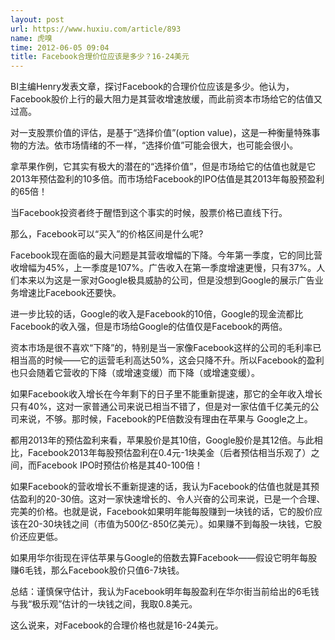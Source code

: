 ```yaml
---
layout: post
url: https://www.huxiu.com/article/893
name: 虎嗅
time: 2012-06-05 09:04
title: Facebook合理价位应该是多少？16-24美元
---
```

BI主编Henry发表文章，探讨Facebook的合理价位应该是多少。他认为，Facebook股价上行的最大阻力是其营收增速放缓，而此前资本市场给它的估值又过高。

对一支股票价值的评估，是基于“选择价值”(option value)，这是一种衡量特殊事物的方法。依市场情绪的不一样，“选择价值”可能会很大，也可能会很小。

拿苹果作例，它其实有极大的潜在的“选择价值”，但是市场给它的估值也就是它2013年预估盈利的10多倍。而市场给Facebook的IPO估值是其2013年每股预盈利的65倍！

当Facebook投资者终于醒悟到这个事实的时候，股票价格已直线下行。

那么，Facebook可以“买入”的价格区间是什么呢?

Facebook现在面临的最大问题是其营收增幅的下降。今年第一季度，它的同比营收增幅为45%，上一季度是107%。广告收入在第一季度增速更慢，只有37%。人们本来以为这是一家对Google极具威胁的公司，但是没想到Google的展示广告业务增速比Facebook还要快。

进一步比较的话，Google的收入是Facebook的10倍，Google的现金流都比Facebook的收入强，但是市场给Google的估值仅是Facebook的两倍。

资本市场是很不喜欢“下降”的，特别是当一家像Facebook这样的公司的毛利率已相当高的时候——它的运营毛利高达50%，这会只降不升。所以Facebook的盈利也只会随着它营收的下降（或增速变缓）而下降（或增速变缓）。

如果Facebook收入增长在今年剩下的日子里不能重新提速，那它的全年收入增长只有40%，这对一家普通公司来说已相当不错了，但是对一家估值千亿美元的公司来说，不够。那时候，Facebook的PE倍数没有理由在苹果与 Google之上。

都用2013年的预估盈利来看，苹果股价是其10倍，Google股价是其12倍。与此相比，Facebook2013年每股预估盈利在0.4元-1块美金（后者预估相当乐观了）之间，而Facebook IPO时预估价格是其40-100倍！

如果Facebook的营收增长不重新提速的话，我认为Facebook的估值也就是其预估盈利的20-30倍。这对一家快速增长的、令人兴奋的公司来说，已是一个合理、完美的价格。也就是说，Facebook如果明年能每股赚到一块钱的话，它的股价应该在20-30块钱之间（市值为500亿-850亿美元）。如果赚不到每股一块钱，它股价还应更低。

如果用华尔街现在评估苹果与Google的倍数去算Facebook——假设它明年每股赚6毛钱，那么Facebook股价只值6-7块钱。

总结：谨慎保守估计，我认为Facebook明年每股盈利在华尔街当前给出的6毛钱与我“极乐观”估计的一块钱之间，我取0.8美元。

这么说来，对Facebook的合理价格也就是16-24美元。

